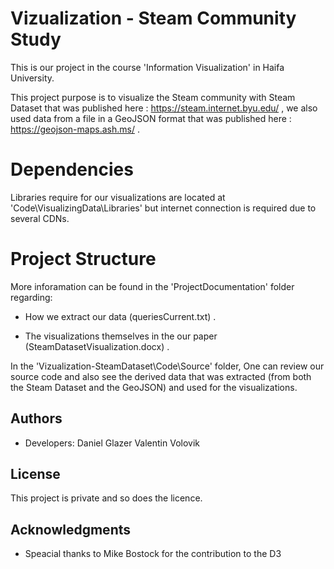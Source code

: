 

# Vizualization - Steam Community Study
This is our project in the course 'Information Visualization' in Haifa University.

This project purpose is to visualize the Steam community with Steam Dataset that was published here : https://steam.internet.byu.edu/ ,
we also used data from a file in a GeoJSON format that was published here : https://geojson-maps.ash.ms/ . 

# Dependencies

Libraries require for our visualizations are located at 
'Code\VisualizingData\Libraries' but internet connection is required due to several CDNs. 

# Project Structure
 
More inforamation can be found in the 'ProjectDocumentation' folder regarding:

- How we extract our data (queriesCurrent.txt) . 

- The visualizations themselves in the our paper (SteamDatasetVisualization.docx) . 

In the 'Vizualization-SteamDataset\Code\Source' folder, 
One can review our source code and also see the derived data that was extracted
(from both the Steam Dataset and the GeoJSON) and used for the visualizations.


## Authors

* Developers:
  Daniel Glazer
  Valentin Volovik

## License

This project is private and so does the licence.

## Acknowledgments

* Speacial thanks to Mike Bostock for the contribution to the D3



